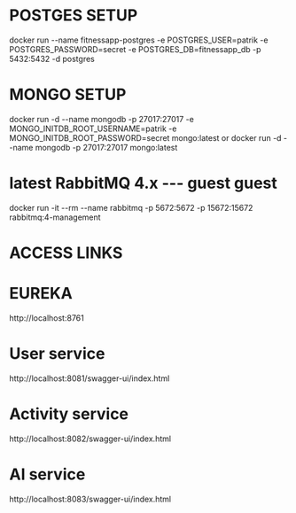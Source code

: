 # POSTGES SETUP
docker run --name fitnessapp-postgres -e POSTGRES_USER=patrik -e POSTGRES_PASSWORD=secret -e POSTGRES_DB=fitnessapp_db -p 5432:5432 -d postgres

# MONGO SETUP
docker run -d --name mongodb -p 27017:27017 -e MONGO_INITDB_ROOT_USERNAME=patrik -e MONGO_INITDB_ROOT_PASSWORD=secret mongo:latest
or
docker run -d --name mongodb -p 27017:27017 mongo:latest

# latest RabbitMQ 4.x --- guest guest
docker run -it --rm --name rabbitmq -p 5672:5672 -p 15672:15672 rabbitmq:4-management

# ACCESS LINKS

# EUREKA
http://localhost:8761

# User service
http://localhost:8081/swagger-ui/index.html

# Activity service
http://localhost:8082/swagger-ui/index.html

# AI service
http://localhost:8083/swagger-ui/index.html
